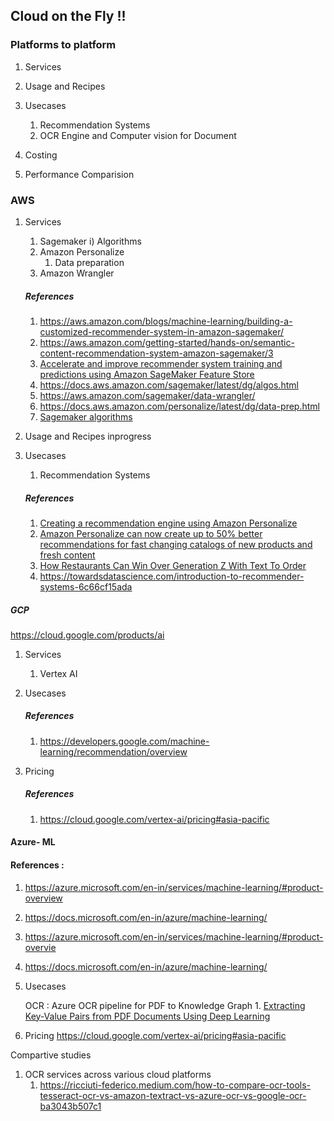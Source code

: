 ## Cloud on the Fly !! 
### Platforms to platform 
1. Services
2. Usage and Recipes
3. Usecases
    1. Recommendation Systems
    2. OCR Engine and Computer vision for Document 
    
4. Costing 
5. Performance Comparision

### AWS 
1. Services
    1. Sagemaker
        i) Algorithms
    2. Amazon Personalize
         1. Data preparation
    3. Amazon Wrangler 

    ##### References
    1. https://aws.amazon.com/blogs/machine-learning/building-a-customized-recommender-system-in-amazon-sagemaker/
    2. https://aws.amazon.com/getting-started/hands-on/semantic-content-recommendation-system-amazon-sagemaker/3
    3. [Accelerate and improve recommender system training and predictions using Amazon SageMaker Feature Store](https://aws.amazon.com/blogs/machine-learning/accelerate-and-improve-recommender-system-training-and-predictions-using-amazon-sagemaker-feature-store/)
    4. https://docs.aws.amazon.com/sagemaker/latest/dg/algos.html
    5. https://aws.amazon.com/sagemaker/data-wrangler/
    6. https://docs.aws.amazon.com/personalize/latest/dg/data-prep.html
    7. [Sagemaker algorithms](https://docs.aws.amazon.com/sagemaker/latest/dg/algos.html)

2. Usage and Recipes
inprogress


3. Usecases 

    1. Recommendation Systems 
    
    ##### References 
    1. [Creating a recommendation engine using Amazon Personalize](https://aws.amazon.com/blogs/machine-learning/creating-a-recommendation-engine-using-amazon-personalize/)
    2. [Amazon Personalize can now create up to 50% better recommendations for fast changing catalogs of new products and fresh content](https://aws.amazon.com/blogs/machine-learning/amazon-personalize-can-now-create-up-to-50-better-recommendations-for-fast-changing-catalogs-of-new-products-and-fresh-content/)
    3. [How Restaurants Can Win Over Generation Z With Text To Order](https://aws.amazon.com/blogs/industries/how-restaurants-can-win-over-generation-z-with-text-to-order/)
    4. https://towardsdatascience.com/introduction-to-recommender-systems-6c66cf15ada
    
    

        
##### GCP

https://cloud.google.com/products/ai

1. Services
    1. Vertex AI

3. Usecases
    ##### References
    1. https://developers.google.com/machine-learning/recommendation/overview


4. Pricing
    ##### References
    1. https://cloud.google.com/vertex-ai/pricing#asia-pacific

#### Azure- ML


#### References :
1. https://azure.microsoft.com/en-in/services/machine-learning/#product-overview 
2. https://docs.microsoft.com/en-in/azure/machine-learning/
3. https://azure.microsoft.com/en-in/services/machine-learning/#product-overvie
4. https://docs.microsoft.com/en-in/azure/machine-learning/


3. Usecases
    
    OCR : Azure OCR pipeline for PDF to Knowledge Graph 
        1. [Extracting Key-Value Pairs from PDF Documents Using Deep Learning](https://medium.com/@faysal887/extracting-key-value-pairs-from-pdf-documents-using-deep-learning-fd79f4582a86)



4. Pricing
https://cloud.google.com/vertex-ai/pricing#asia-pacific

Compartive studies 
1. OCR services across various cloud platforms
    1. https://ricciuti-federico.medium.com/how-to-compare-ocr-tools-tesseract-ocr-vs-amazon-textract-vs-azure-ocr-vs-google-ocr-ba3043b507c1


